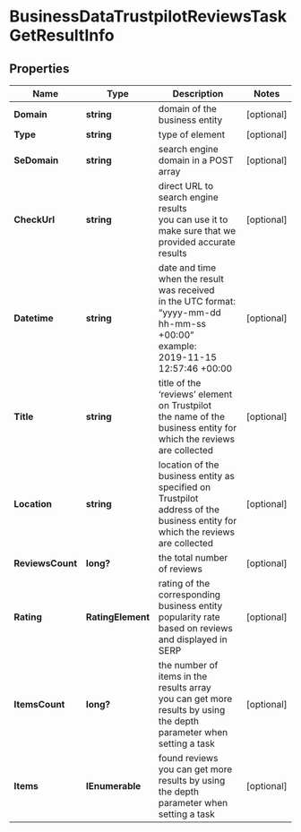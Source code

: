 # BusinessDataTrustpilotReviewsTaskGetResultInfo


## Properties

| Name | Type | Description | Notes |
|------------ | ------------- | ------------- | -------------|
**Domain** | **string** | domain of the business entity |[optional]|
**Type** | **string** | type of element |[optional]|
**SeDomain** | **string** | search engine domain in a POST array |[optional]|
**CheckUrl** | **string** | direct URL to search engine results<br>you can use it to make sure that we provided accurate results |[optional]|
**Datetime** | **string** | date and time when the result was received<br>in the UTC format: “yyyy-mm-dd hh-mm-ss +00:00”<br>example:<br>2019-11-15 12:57:46 +00:00 |[optional]|
**Title** | **string** | title of the ‘reviews’ element on Trustpilot<br>the name of the business entity for which the reviews are collected |[optional]|
**Location** | **string** | location of the business entity as specified on Trustpilot<br>address of the business entity for which the reviews are collected |[optional]|
**ReviewsCount** | **long?** | the total number of reviews |[optional]|
**Rating** | **RatingElement** | rating of the corresponding business entity<br>popularity rate based on reviews and displayed in SERP |[optional]|
**ItemsCount** | **long?** | the number of items in the results array<br>you can get more results by using the depth parameter when setting a task |[optional]|
**Items** | **IEnumerable<TrustpilotReviewSearch>** | found reviews<br>you can get more results by using the depth parameter when setting a task |[optional]|